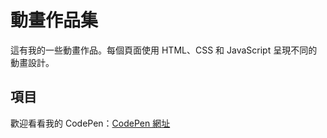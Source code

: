 # 動畫作品集

這有我的一些動畫作品。每個頁面使用 HTML、CSS 和 JavaScript 呈現不同的動畫設計。

## 項目

歡迎看看我的 CodePen：[CodePen 網址](https://codepen.io/chixxyy)